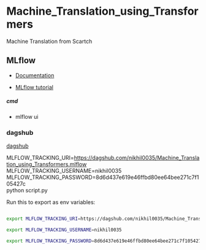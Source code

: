 # Machine_Translation_using_Transformers
Machine Translation from Scartch



## MLflow

- [Documentation](https://mlflow.org/docs/latest/index.html)

- [MLflow tutorial](https://youtu.be/qdcHHrsXA48?si=bD5vDS60akNphkem)

##### cmd
- mlflow ui

### dagshub
[dagshub](https://dagshub.com/)

MLFLOW_TRACKING_URI=https://dagshub.com/nikhil0035/Machine_Translation_using_Transformers.mlflow \
MLFLOW_TRACKING_USERNAME=nikhil0035 \
MLFLOW_TRACKING_PASSWORD=8d6d437e619e46ffbd80ee64bee271c7f105427c \
python script.py

Run this to export as env variables:

```bash

export MLFLOW_TRACKING_URI=https://dagshub.com/nikhil0035/Machine_Translation_using_Transformers.mlflow

export MLFLOW_TRACKING_USERNAME=nikhil0035 

export MLFLOW_TRACKING_PASSWORD=8d6d437e619e46ffbd80ee64bee271c7f105427c

```
